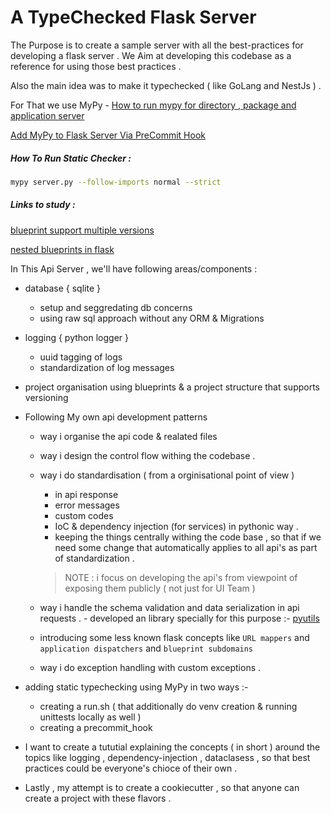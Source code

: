 # A TypeChecked Flask Server

The Purpose is to create a sample server with all the best-practices for developing a flask server .
We Aim at developing this codebase as a reference for using those best practices .

Also the main idea was to make it typechecked ( like GoLang and NestJs ) .

For That we use MyPy -
[How to run mypy for directory , package and application server](https://mypy.readthedocs.io/en/stable/running_mypy.html#specifying-code-to-be-checked)

[Add MyPy to Flask Server Via PreCommit Hook](https://www.youtube.com/watch?v=g82VVb8xbAU)


##### How To Run Static Checker :

```sh
mypy server.py --follow-imports normal --strict
```


##### Links to study :

[blueprint support multiple versions](https://stackoverflow.com/questions/28795561/support-multiple-api-versions-in-flask)

[nested blueprints in flask](https://stackoverflow.com/questions/33003178/nested-blueprints-in-flask)


In This Api Server , we'll have following areas/components :

- database    { sqlite }
    - setup and seggredating db concerns
    - using raw sql approach without any ORM & Migrations
 
- logging     { python logger }
    - uuid tagging of logs
    - standardization of log messages

- project organisation using blueprints & a project structure that supports versioning
- Following My own api development patterns
    - way i organise the api code & realated files
    - way i design the control flow withing the codebase .
    - way i do standardisation ( from a orginisational point of view )
      
        - in api response
        - error messages
        - custom codes
        - IoC & dependency injection (for services) in pythonic way .
        - keeping the things centrally withing the code base , so that if we need some change that automatically applies to all api's as part of standardization .
      
        > NOTE : i focus on developing the api's from viewpoint of exposing them publicly ( not just for UI Team )
    - way i handle the schema validation and data serialization in api requests .
          - developed an library specially for this purpose :- [pyutils]()
    - introducing some less known flask concepts like `URL mappers` and `application dispatchers` and `blueprint subdomains`
    - way i do exception handling with custom exceptions .
- adding static typechecking using MyPy in two ways :- 
    - creating a run.sh ( that additionally do venv creation & running unittests locally as well )
    - creating a precommit_hook
- I want to create a tututial explaining the concepts ( in short ) around the topics like logging , dependency-injection , dataclasess , so that best practices could be everyone's chioce of their own . 
- Lastly , my attempt is to create a cookiecutter , so that anyone can create a project with these flavors . 

